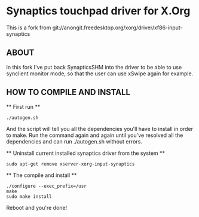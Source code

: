 Synaptics touchpad driver for X.Org
===================================

This is a fork from git://anongit.freedesktop.org/xorg/driver/xf86-input-synaptics

ABOUT
-----

In this fork I've put back SynapticsSHM into the driver to be able to use synclient monitor mode, so that the user can use xSwipe again for example.

HOW TO COMPILE AND INSTALL
--------------------------

** First run **

```
./autogen.sh
```

And the script will tell you all the dependencies you'll have to install in order to make.
Run the command again and again until you've resolved all the dependencies and can run ./autogen.sh without errors.

** Uninstall current installed synaptics driver from the system **

```
sudo apt-get remove xserver-xorg-input-synaptics
```

** The compile and install **

```
./configure --exec_prefix=/usr 
make
sudo make install
```

Reboot and you're done!

